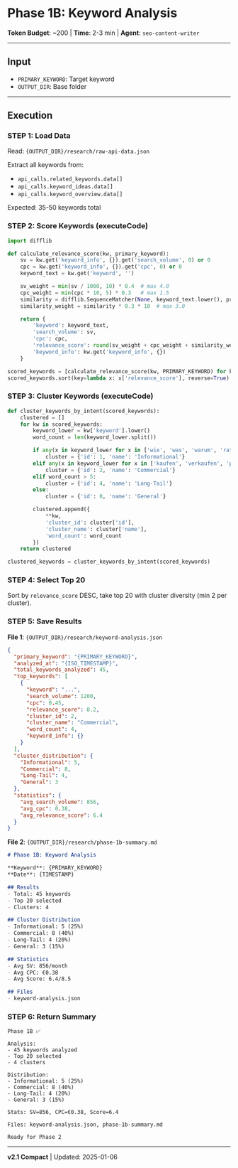# Phase 1B: Keyword Analysis

**Token Budget**: ~200 | **Time**: 2-3 min | **Agent**: `seo-content-writer`

---

## Input
- `PRIMARY_KEYWORD`: Target keyword
- `OUTPUT_DIR`: Base folder

---

## Execution

### STEP 1: Load Data
Read: `{OUTPUT_DIR}/research/raw-api-data.json`

Extract all keywords from:
- `api_calls.related_keywords.data[]`
- `api_calls.keyword_ideas.data[]`
- `api_calls.keyword_overview.data[]`

Expected: 35-50 keywords total

### STEP 2: Score Keywords (executeCode)

```python
import difflib

def calculate_relevance_score(kw, primary_keyword):
    sv = kw.get('keyword_info', {}).get('search_volume', 0) or 0
    cpc = kw.get('keyword_info', {}).get('cpc', 0) or 0
    keyword_text = kw.get('keyword', '')

    sv_weight = min(sv / 1000, 10) * 0.4  # max 4.0
    cpc_weight = min(cpc * 10, 5) * 0.3   # max 1.5
    similarity = difflib.SequenceMatcher(None, keyword_text.lower(), primary_keyword.lower()).ratio()
    similarity_weight = similarity * 0.3 * 10  # max 3.0

    return {
        'keyword': keyword_text,
        'search_volume': sv,
        'cpc': cpc,
        'relevance_score': round(sv_weight + cpc_weight + similarity_weight, 2),
        'keyword_info': kw.get('keyword_info', {})
    }

scored_keywords = [calculate_relevance_score(kw, PRIMARY_KEYWORD) for kw in all_keywords]
scored_keywords.sort(key=lambda x: x['relevance_score'], reverse=True)
```

### STEP 3: Cluster Keywords (executeCode)

```python
def cluster_keywords_by_intent(scored_keywords):
    clustered = []
    for kw in scored_keywords:
        keyword_lower = kw['keyword'].lower()
        word_count = len(keyword_lower.split())

        if any(x in keyword_lower for x in ['wie', 'was', 'warum', 'ratgeber', 'tipps']):
            cluster = {'id': 1, 'name': 'Informational'}
        elif any(x in keyword_lower for x in ['kaufen', 'verkaufen', 'preis', 'kosten']):
            cluster = {'id': 2, 'name': 'Commercial'}
        elif word_count > 5:
            cluster = {'id': 4, 'name': 'Long-Tail'}
        else:
            cluster = {'id': 0, 'name': 'General'}

        clustered.append({
            **kw,
            'cluster_id': cluster['id'],
            'cluster_name': cluster['name'],
            'word_count': word_count
        })
    return clustered

clustered_keywords = cluster_keywords_by_intent(scored_keywords)
```

### STEP 4: Select Top 20
Sort by `relevance_score` DESC, take top 20 with cluster diversity (min 2 per cluster).

### STEP 5: Save Results

**File 1**: `{OUTPUT_DIR}/research/keyword-analysis.json`
```json
{
  "primary_keyword": "{PRIMARY_KEYWORD}",
  "analyzed_at": "{ISO_TIMESTAMP}",
  "total_keywords_analyzed": 45,
  "top_keywords": [
    {
      "keyword": "...",
      "search_volume": 1200,
      "cpc": 0.45,
      "relevance_score": 8.2,
      "cluster_id": 2,
      "cluster_name": "Commercial",
      "word_count": 4,
      "keyword_info": {}
    }
  ],
  "cluster_distribution": {
    "Informational": 5,
    "Commercial": 8,
    "Long-Tail": 4,
    "General": 3
  },
  "statistics": {
    "avg_search_volume": 856,
    "avg_cpc": 0.38,
    "avg_relevance_score": 6.4
  }
}
```

**File 2**: `{OUTPUT_DIR}/research/phase-1b-summary.md`
```markdown
# Phase 1B: Keyword Analysis

**Keyword**: {PRIMARY_KEYWORD}
**Date**: {TIMESTAMP}

## Results
- Total: 45 keywords
- Top 20 selected
- Clusters: 4

## Cluster Distribution
- Informational: 5 (25%)
- Commercial: 8 (40%)
- Long-Tail: 4 (20%)
- General: 3 (15%)

## Statistics
- Avg SV: 856/month
- Avg CPC: €0.38
- Avg Score: 6.4/8.5

## Files
- keyword-analysis.json
```

### STEP 6: Return Summary
```
Phase 1B ✅

Analysis:
- 45 keywords analyzed
- Top 20 selected
- 4 clusters

Distribution:
- Informational: 5 (25%)
- Commercial: 8 (40%)
- Long-Tail: 4 (20%)
- General: 3 (15%)

Stats: SV=856, CPC=€0.38, Score=6.4

Files: keyword-analysis.json, phase-1b-summary.md

Ready for Phase 2
```

---

**v2.1 Compact** | Updated: 2025-01-06
